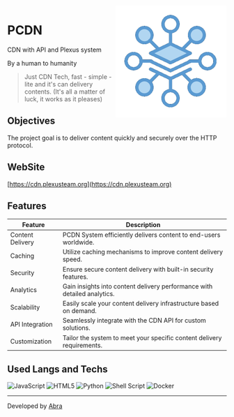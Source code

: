 <img width="256px" align="right" src="icon.png" alt="TOML logo">

# PCDN

CDN with API and Plexus system

By a human to humanity

> Just CDN Tech, fast - simple - lite and it's can delivery contents. (It's all a matter of luck, it works as it pleases)

## Objectives

The project goal is to deliver content quickly and securely over the HTTP protocol.

## WebSite
[https://cdn.plexusteam.org](https://cdn.plexusteam.org)

## Features

| Feature           | Description                                                |
|-------------------|------------------------------------------------------------|
| Content Delivery  | PCDN System efficiently delivers content to end-users worldwide.   |
| Caching           | Utilize caching mechanisms to improve content delivery speed.       |
| Security          | Ensure secure content delivery with built-in security features.      |
| Analytics         | Gain insights into content delivery performance with detailed analytics. |
| Scalability       | Easily scale your content delivery infrastructure based on demand.   |
| API Integration   | Seamlessly integrate with the CDN API for custom solutions.           |
| Customization     | Tailor the system to meet your specific content delivery requirements. |

## Used Langs and Techs
![JavaScript](https://img.shields.io/badge/javascript-%23323330.svg?style=for-the-badge&logo=javascript&logoColor=%23F7DF1E)
![HTML5](https://img.shields.io/badge/html5-%23E34F26.svg?style=for-the-badge&logo=html5&logoColor=white)
![Python](https://img.shields.io/badge/python-3670A0?style=for-the-badge&logo=python&logoColor=ffdd54)
![Shell Script](https://img.shields.io/badge/shell_script-%23121011.svg?style=for-the-badge&logo=gnu-bash&logoColor=white)
![Docker](https://img.shields.io/badge/docker-%230db7ed.svg?style=for-the-badge&logo=docker&logoColor=white)

------------ 
Developed by [Abra](https://github.com/the-abra "Abra")
